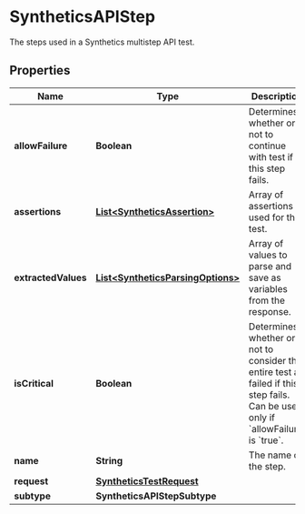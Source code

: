 

# SyntheticsAPIStep

The steps used in a Synthetics multistep API test.

## Properties

Name | Type | Description | Notes
------------ | ------------- | ------------- | -------------
**allowFailure** | **Boolean** | Determines whether or not to continue with test if this step fails. |  [optional]
**assertions** | [**List&lt;SyntheticsAssertion&gt;**](SyntheticsAssertion.md) | Array of assertions used for the test. |  [optional]
**extractedValues** | [**List&lt;SyntheticsParsingOptions&gt;**](SyntheticsParsingOptions.md) | Array of values to parse and save as variables from the response. |  [optional]
**isCritical** | **Boolean** | Determines whether or not to consider the entire test as failed if this step fails. Can be used only if &#x60;allowFailure&#x60; is &#x60;true&#x60;. |  [optional]
**name** | **String** | The name of the step. |  [optional]
**request** | [**SyntheticsTestRequest**](SyntheticsTestRequest.md) |  |  [optional]
**subtype** | **SyntheticsAPIStepSubtype** |  |  [optional]



